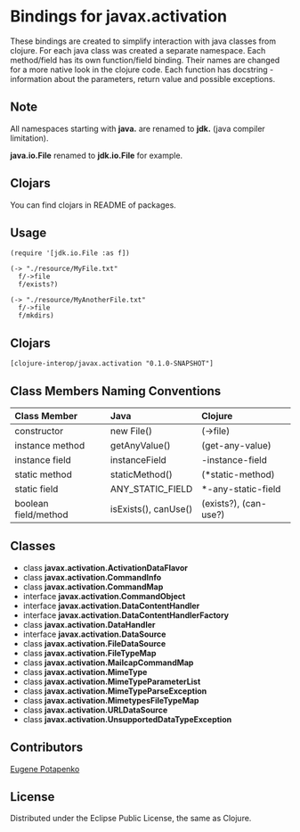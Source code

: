 # Bindings for javax.activation

These bindings are created to simplify interaction with java classes from clojure.
For each java class was created a separate namespace.
Each method/field has its own function/field binding.
Their names are changed for a more native look in the clojure code. Each function has docstring - information about the parameters, return value and possible exceptions.

## Note

All namespaces starting with **java.** are renamed to **jdk.** (java compiler limitation). 

**java.io.File** renamed to **jdk.io.File** for example. 

## Clojars

You can find clojars in README of packages.

## Usage

```
(require '[jdk.io.File :as f])

(-> "./resource/MyFile.txt"
  f/->file
  f/exists?)

(-> "./resource/MyAnotherFile.txt"
  f/->file
  f/mkdirs)
```




## Clojars

```
[clojure-interop/javax.activation "0.1.0-SNAPSHOT"]
```

## Class Members Naming Conventions

| Class Member | Java | Clojure |
|:--|:--|:--|
| constructor | new File() | (->file) |
| instance method | getAnyValue() | (get-any-value) |
| instance field | instanceField | -instance-field |
| static method | staticMethod() | (*static-method) |
| static field | ANY_STATIC_FIELD | *-any-static-field |
| boolean field/method | isExists(), canUse() | (exists?), (can-use?) |

## Classes

- class **javax.activation.ActivationDataFlavor**
- class **javax.activation.CommandInfo**
- class **javax.activation.CommandMap**
- interface **javax.activation.CommandObject**
- interface **javax.activation.DataContentHandler**
- interface **javax.activation.DataContentHandlerFactory**
- class **javax.activation.DataHandler**
- interface **javax.activation.DataSource**
- class **javax.activation.FileDataSource**
- class **javax.activation.FileTypeMap**
- class **javax.activation.MailcapCommandMap**
- class **javax.activation.MimeType**
- class **javax.activation.MimeTypeParameterList**
- class **javax.activation.MimeTypeParseException**
- class **javax.activation.MimetypesFileTypeMap**
- class **javax.activation.URLDataSource**
- class **javax.activation.UnsupportedDataTypeException**

## Contributors

[Eugene Potapenko](https://github.com/potapenko/)

## License

Distributed under the Eclipse Public License, the same as Clojure.
